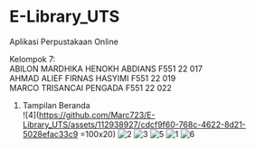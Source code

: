 # E-Library_UTS
Aplikasi Perpustakaan Online

Kelompok 7: <br>
ABILON MARDHIKA HENOKH ABDIANS F551 22 017 <br>
AHMAD ALIEF FIRNAS HASYIMI F551 22 019 <br>
MARCO TRISANCAI PENGADA F551 22 022 <br>

1. Tampilan Beranda <br>
![4](https://github.com/Marc723/E-Library_UTS/assets/112938927/cdcf9f60-768c-4622-8d21-5028efac33c9 =100x20)
![2](https://github.com/Marc723/E-Library_UTS/assets/112938927/e83cfd5b-68ea-4d24-8678-6926226b7c10)
![3](https://github.com/Marc723/E-Library_UTS/assets/112938927/dc245726-baac-4068-a811-fb764e4d1c16)
![5](https://github.com/Marc723/E-Library_UTS/assets/112938927/c1d22f0b-bf36-4e75-bb4e-0c6406d3e3dc)
![1](https://github.com/Marc723/E-Library_UTS/assets/112938927/4fc7e0aa-b344-46ac-ae27-a8c60b362225)
![6](https://github.com/Marc723/E-Library_UTS/assets/112938927/e3536202-08f4-4549-8b73-3df85e1647dc)

